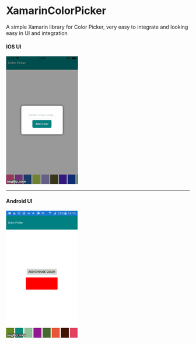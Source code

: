 # XamarinColorPicker
A simple Xamarin library for Color Picker, very easy to integrate and looking easy in UI and integration



#### IOS UI

![alt text](https://github.com/datanapps/XamarinColorPicker/blob/master/screens/ios/ios.gif)

------------------------------

####  Android UI


![alt text](https://github.com/datanapps/XamarinColorPicker/blob/master/screens/android/android.gif)

